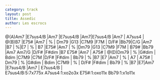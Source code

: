 ```yaml
---
category: track
layout: post
title: Assedic
author: Les escrocs
---
```



<canvas class="chords"  markdown="0">
@(A)Am7 |E7sus4/B |Am7 |E7sus4/B |Am7|E7sus4/B |Am7 | A7sus4 | 
@(B)B7 |E75# |Am7 | % | Dm79 |G13 |C7M9 |F7M |
D/F# |Bb79|C/G |Am7 |B7 | %|E7 | % |
B7 |E75# |Am7 | % |Dm79 |G13 |C7M9 |F7M |
B79# |Bb79 |Am7 Am7/G |D/F# |F#dim |B7 E75# |Am7 | A75# |
@(D)Dm79 | % |G#dim | Bdim |C7M9 |C7M |D/F# |F#dim |
Bb79 | % |B7 |E7 |Am7 | % | A7 | A75# |
Dm79 | % |G#dim | Bdim |C7M9 | % | D/F# |F#dim |
Bb79 | % |B7 |E7|Am7 |E7sus4/B |Am7 | E7sus4/B |
</canvas>

<div markdown="0">
<canvas class="diagram"  markdown="span">E7sus4/B:5:7x775x</canvas>
<canvas class="diagram"  markdown="span">A7sus4:1:xo2o3x</canvas>
<canvas class="diagram"  markdown="span">E75#:1:oxo11x</canvas>
<canvas class="diagram"  markdown="span">Bb79:1:x1o11x</canvas>
</div>



